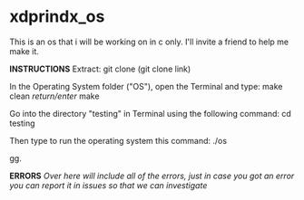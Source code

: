 # xdprindx_os
This is an os that i will be working on in c only. I'll invite a friend to help me make it.

**INSTRUCTIONS**
Extract:
	 git clone (git clone link)

In the Operating System folder ("OS"), open the Terminal and type:
	make clean
  *return/enter*
	make

Go into the directory "testing" in Terminal using the following command:
	cd testing

Then type to run the operating system this command:
	./os


gg.

**ERRORS**
*Over here will include all of the errors, just in case you got an error you can report it in issues so that we can investigate*
